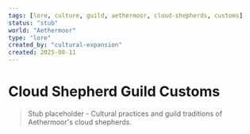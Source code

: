 ```yaml
---
tags: [lore, culture, guild, aethermoor, cloud-shepherds, customs]
status: "stub"
world: "Aethermoor"
type: "lore"
created_by: "cultural-expansion"
created: 2025-08-11
---
```


# Cloud Shepherd Guild Customs

> Stub placeholder - Cultural practices and guild traditions of Aethermoor's cloud shepherds.